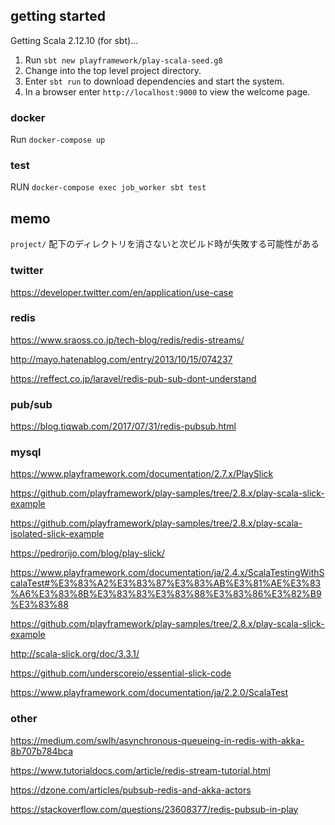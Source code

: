 ## getting started

Getting Scala 2.12.10 (for sbt)...

1. Run `sbt new playframework/play-scala-seed.g8`
2. Change into the top level project directory.
3. Enter `sbt run` to download dependencies and start the system.
4. In a browser enter `http://localhost:9000` to view the welcome page.

### docker

Run `docker-compose up`

### test

RUN `docker-compose exec job_worker sbt test`

## memo

`project/` 配下のディレクトリを消さないと次ビルド時が失敗する可能性がある

### twitter

https://developer.twitter.com/en/application/use-case

### redis

https://www.sraoss.co.jp/tech-blog/redis/redis-streams/

http://mayo.hatenablog.com/entry/2013/10/15/074237

https://reffect.co.jp/laravel/redis-pub-sub-dont-understand

### pub/sub

https://blog.tiqwab.com/2017/07/31/redis-pubsub.html

### mysql

https://www.playframework.com/documentation/2.7.x/PlaySlick

https://github.com/playframework/play-samples/tree/2.8.x/play-scala-slick-example

https://github.com/playframework/play-samples/tree/2.8.x/play-scala-isolated-slick-example

https://pedrorijo.com/blog/play-slick/

https://www.playframework.com/documentation/ja/2.4.x/ScalaTestingWithScalaTest#%E3%83%A2%E3%83%87%E3%83%AB%E3%81%AE%E3%83%A6%E3%83%8B%E3%83%83%E3%83%88%E3%83%86%E3%82%B9%E3%83%88

https://github.com/playframework/play-samples/tree/2.8.x/play-scala-slick-example

http://scala-slick.org/doc/3.3.1/

https://github.com/underscoreio/essential-slick-code

https://www.playframework.com/documentation/ja/2.2.0/ScalaTest


### other

https://medium.com/swlh/asynchronous-queueing-in-redis-with-akka-8b707b784bca

https://www.tutorialdocs.com/article/redis-stream-tutorial.html


https://dzone.com/articles/pubsub-redis-and-akka-actors

https://stackoverflow.com/questions/23608377/redis-pubsub-in-play


